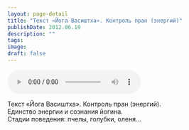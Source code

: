 ```yaml
---
layout: page-detail
title: "Текст «Йога Васиштха». Контроль пран (энергий)"
publishDate: 2012.06.19
description: ""
tags:
image:
draft: false
---
```


<audio title="2012.06.19 - Текст «Йога Васиштха». Контроль пран (энергий).mp3" src="https://filer-api.advayta.org/v1.0/public/files/72784" controls=""></audio>

 Текст «Йога Васиштха». Контроль пран (энергий).  
 Единство энергии и сознания йогина.  
 Стадии поведения: пчелы, голубки, оленя…  

  
